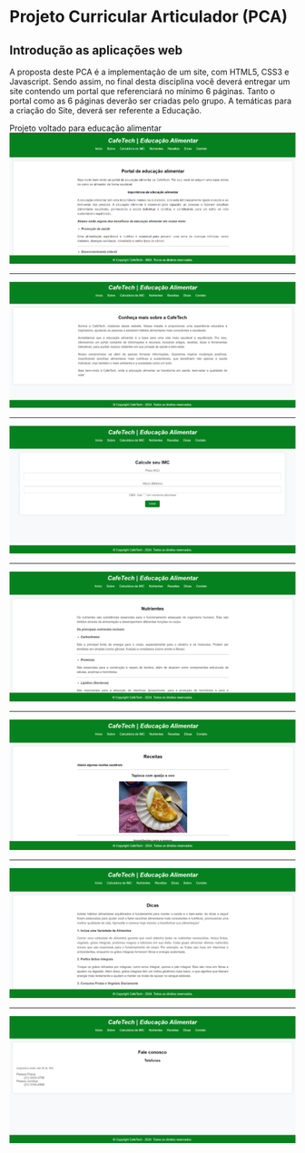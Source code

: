 <h1>Projeto Curricular Articulador (PCA)</h1>

<h2>Introdução as aplicações web</h2>

<p>A proposta deste PCA é a implementação de um site, com HTML5, CSS3 e Javascript. Sendo assim, no final desta disciplina você deverá entregar um site contendo um portal que referenciará no mínimo 6 páginas. Tanto o portal como as 6 páginas deverão ser criadas pelo grupo. A temáticas para a criação do Site, deverá ser referente a Educação.

<p>Projeto voltado para educação alimentar

<img src="./assets/images/site/Captura de tela 2024-06-25 151353.png">
<hr>

<img src="./assets/images/site/Captura de tela 2024-06-25 151459.png">
<hr>

<img src="./assets/images/site/Captura de tela 2024-06-25 151517.png">
<hr>

<img src="./assets/images/site/Captura de tela 2024-06-25 151536.png">
<hr>

<img src="./assets/images/site/Captura de tela 2024-06-25 151614.png">
<hr>

<img src="./assets/images/site/Captura de tela 2024-06-25 151633.png">
<hr>

<img src="./assets/images/site/Captura de tela 2024-06-25 151658.png">



